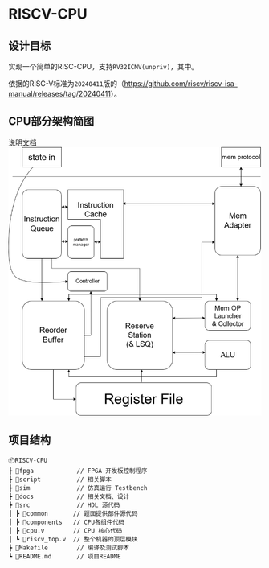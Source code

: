 # RISCV-CPU
## 设计目标
实现一个简单的RISC-CPU，支持`RV32ICMV(unpriv)`，其中。

依据的RISC-V标准为`20240411`版的（<https://github.com/riscv/riscv-isa-manual/releases/tag/20240411>）。

## CPU部分架构简图
[说明文档](docs/design.md)
![pic](docs/design.png)

## 项目结构
```
📦RISCV-CPU
┣ 📂fpga            // FPGA 开发板控制程序
┣ 📂script          // 相关脚本
┣ 📂sim             // 仿真运行 Testbench
┣ 📂docs            // 相关文档、设计
┣ 📂src             // HDL 源代码
┃ ┣ 📂common       // 题面提供部件源代码
┃ ┣ 📂components   // CPU各组件代码
┃ ┣ 📜cpu.v        // CPU 核心代码
┃ ┗ 📜riscv_top.v  // 整个机器的顶层模块
┣ 📜Makefile        // 编译及测试脚本
┗ 📜README.md       // 项目README
```
